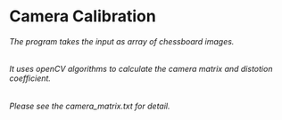 # Camera Calibration
###### The program takes the input as array of chessboard images. 
###### It uses openCV algorithms to calculate the camera matrix and distotion coefficient. 
###### Please see the camera_matrix.txt for detail.
